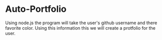 # Auto-Portfolio
Using node.js the program will take the user's github username and there favorite color. Using this information this we will create a protfolio for the user.
